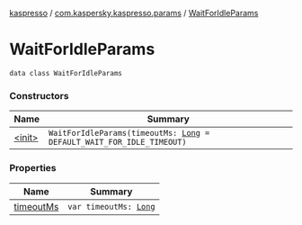 [kaspresso](../../index.md) / [com.kaspersky.kaspresso.params](../index.md) / [WaitForIdleParams](./index.md)

# WaitForIdleParams

`data class WaitForIdleParams`

### Constructors

| Name | Summary |
|---|---|
| [&lt;init&gt;](-init-.md) | `WaitForIdleParams(timeoutMs: `[`Long`](https://kotlinlang.org/api/latest/jvm/stdlib/kotlin/-long/index.html)` = DEFAULT_WAIT_FOR_IDLE_TIMEOUT)` |

### Properties

| Name | Summary |
|---|---|
| [timeoutMs](timeout-ms.md) | `var timeoutMs: `[`Long`](https://kotlinlang.org/api/latest/jvm/stdlib/kotlin/-long/index.html) |
